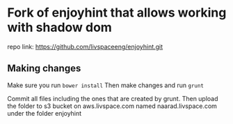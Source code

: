 # Fork of enjoyhint that allows working with shadow dom

repo link: https://github.com/livspaceeng/enjoyhint.git

## Making changes

Make sure you run `bower install`
Then make changes and run `grunt`

Commit all files including the ones that are created by grunt. 
Then upload the folder to s3 bucket on aws.livspace.com named naarad.livspace.com under the folder enjoyhint
